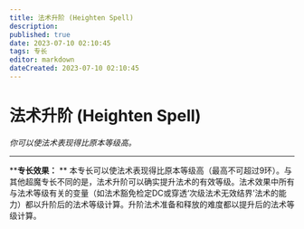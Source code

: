 ```yaml
---
title: 法术升阶 (Heighten Spell)
description: 
published: true
date: 2023-07-10 02:10:45
tags: 专长
editor: markdown
dateCreated: 2023-07-10 02:10:45
---
```


# 法术升阶 (Heighten Spell)

_你可以使法术表现得比原本等级高。_

* * *

****专长效果：** **
本专长可以使法术表现得比原本等级高（最高不可超过9环）。与其他超魔专长不同的是，法术升阶可以确实提升法术的有效等级。法术效果中所有与法术等级有关的变量（如法术豁免检定DC或穿透‘次级法术无效结界’法术的能力）都以升阶后的法术等级计算。升阶法术准备和释放的难度都以提升后的法术等级计算。

